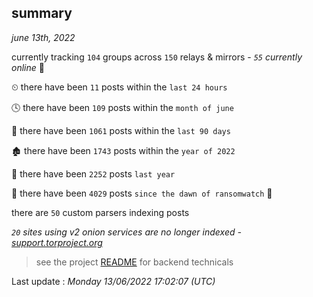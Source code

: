 
## summary
_june 13th, 2022_

currently tracking `104` groups across `150` relays & mirrors - _`55` currently online_ 📡

⏲ there have been `11` posts within the `last 24 hours`

🕓 there have been `109` posts within the `month of june`

📅 there have been `1061` posts within the `last 90 days`

🏚 there have been `1743` posts within the `year of 2022`

🚀 there have been `2252` posts `last year`

🦕 there have been `4029` posts `since the dawn of ransomwatch` 🐣

there are `50` custom parsers indexing posts

_`20` sites using v2 onion services are no longer indexed - [support.torproject.org](https://support.torproject.org/onionservices/v2-deprecation/)_

> see the project [README](https://github.com/jmousqueton/ransomwatch#readme) for backend technicals



Last update : _Monday 13/06/2022 17:02:07 (UTC)_

